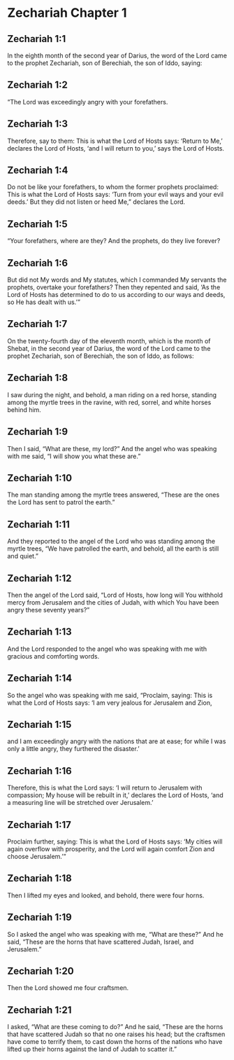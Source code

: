 # Zechariah Chapter 1

## Zechariah 1:1
In the eighth month of the second year of Darius, the word of the Lord came to the prophet Zechariah, son of Berechiah, the son of Iddo, saying:

## Zechariah 1:2
“The Lord was exceedingly angry with your forefathers.

## Zechariah 1:3
Therefore, say to them: This is what the Lord of Hosts says: ‘Return to Me,’ declares the Lord of Hosts, ‘and I will return to you,’ says the Lord of Hosts.

## Zechariah 1:4
Do not be like your forefathers, to whom the former prophets proclaimed: This is what the Lord of Hosts says: ‘Turn from your evil ways and your evil deeds.’ But they did not listen or heed Me,” declares the Lord.

## Zechariah 1:5
“Your forefathers, where are they? And the prophets, do they live forever?

## Zechariah 1:6
But did not My words and My statutes, which I commanded My servants the prophets, overtake your forefathers? Then they repented and said, ‘As the Lord of Hosts has determined to do to us according to our ways and deeds, so He has dealt with us.’”

## Zechariah 1:7
On the twenty-fourth day of the eleventh month, which is the month of Shebat, in the second year of Darius, the word of the Lord came to the prophet Zechariah, son of Berechiah, the son of Iddo, as follows:

## Zechariah 1:8
I saw during the night, and behold, a man riding on a red horse, standing among the myrtle trees in the ravine, with red, sorrel, and white horses behind him.

## Zechariah 1:9
Then I said, “What are these, my lord?” And the angel who was speaking with me said, “I will show you what these are.”

## Zechariah 1:10
The man standing among the myrtle trees answered, “These are the ones the Lord has sent to patrol the earth.”

## Zechariah 1:11
And they reported to the angel of the Lord who was standing among the myrtle trees, “We have patrolled the earth, and behold, all the earth is still and quiet.”

## Zechariah 1:12
Then the angel of the Lord said, “Lord of Hosts, how long will You withhold mercy from Jerusalem and the cities of Judah, with which You have been angry these seventy years?”

## Zechariah 1:13
And the Lord responded to the angel who was speaking with me with gracious and comforting words.

## Zechariah 1:14
So the angel who was speaking with me said, “Proclaim, saying: This is what the Lord of Hosts says: ‘I am very jealous for Jerusalem and Zion,

## Zechariah 1:15
and I am exceedingly angry with the nations that are at ease; for while I was only a little angry, they furthered the disaster.’

## Zechariah 1:16
Therefore, this is what the Lord says: ‘I will return to Jerusalem with compassion; My house will be rebuilt in it,’ declares the Lord of Hosts, ‘and a measuring line will be stretched over Jerusalem.’

## Zechariah 1:17
Proclaim further, saying: This is what the Lord of Hosts says: ‘My cities will again overflow with prosperity, and the Lord will again comfort Zion and choose Jerusalem.’”

## Zechariah 1:18
Then I lifted my eyes and looked, and behold, there were four horns.

## Zechariah 1:19
So I asked the angel who was speaking with me, “What are these?” And he said, “These are the horns that have scattered Judah, Israel, and Jerusalem.”

## Zechariah 1:20
Then the Lord showed me four craftsmen.

## Zechariah 1:21
I asked, “What are these coming to do?” And he said, “These are the horns that have scattered Judah so that no one raises his head; but the craftsmen have come to terrify them, to cast down the horns of the nations who have lifted up their horns against the land of Judah to scatter it.”
